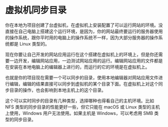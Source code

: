 # 虚拟机同步目录

你在本地为项目创建了台虚拟机，在虚拟机上安装配置了可以运行网站的环境。没直接在自己电脑上搭建这个运行环境，是因为，你的网站最终要运行的服务器使用的操作系统，跟你平时用的电脑上的操作系统不一样，因为大部分服务器的操作系统都是 Linux 类型的。

现在你要让自己开发的网站应用运行在这个搭建在虚拟机上的环境上，但是你还需要一边开发，编辑网站应用，一边测试网站应用的运行。编辑网站应用的文件都是在安装在本地电脑上的编辑器上进行的，而运行的它的环境是在虚拟机上。

也就是你的项目现在需要一个可以同步的目录，使用本地编辑器对网站应用文件进行编辑，编辑的结果直接可以同步到虚拟机的某个目录下面。在虚拟机上对这个同步目录的操作，也会影响到本地主机上的这个目录。

这个可以实时同步的目录有几种类型，选择哪种也得看自己的主机环境。比如 NFS 类型的同步目录的性能更好一些，但它只能在 macOS 或 Linux 类型的主机上使用，Windows 用户无法使用。如果主机是 Windows，可以考虑用 SMB 类型的同步目录。

